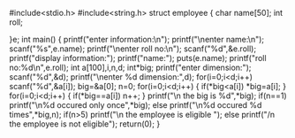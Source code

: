 #include<stdio.h>
#include<string.h>
struct employee
{
char name[50];
int roll;

}e;
int main()
{
printf("enter information:\n");
printf("\nenter name:\n");
scanf("%s",e.name);
printf("\nenter roll no:\n");
scanf("%d",&e.roll);
printf("display information:");
printf("name:");
puts(e.name);
printf("roll no:%d\n",e.roll);
int a[100],i,n,d;
int*big;
printf("enter dimension:");
scanf("%d",&d);
printf("\nenter %d dimension:",d);
for(i=0;i<d;i++)
scanf("%d",&a[i]);
big=&a[0];
n=0;
for(i=0;i<d;i++)
{
if(*big<a[i])
*big=a[i];
}
for(i=0;i<d;i++)
{
if(*big==a[i])
n++;
}
printf("\n the big is %d",*big);
if(n==1)
printf("\n%d occured only once",*big);
else
 printf("\n%d occured %d times",*big,n);
if(n>5)
printf("\n the employee is eligible ");
else
printf("/n the employee is not eligible");
return(0);
}
